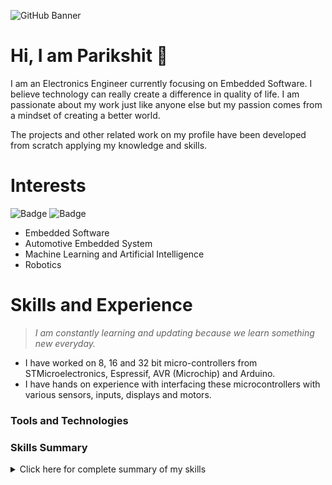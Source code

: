 ![GitHub Banner](https://user-images.githubusercontent.com/80714882/200172123-4bd162c7-ef93-4365-a4b0-0729d9a019a2.gif)

# Hi, I am Parikshit 👋

I am an Electronics Engineer currently focusing on Embedded Software. I believe technology can really create a difference in quality of life. I am passionate about my work just like anyone else but my passion comes from a mindset of creating a better world.

The projects and other related work on my profile have been developed from scratch applying my knowledge and skills.

# Interests

![Badge](https://img.shields.io/badge/Embedded_Systems-1f6feb?style=for-the-badge)
![Badge](https://img.shields.io/badge/AI/ML-orange?style=for-the-badge)

- Embedded Software
- Automotive Embedded System
- Machine Learning and Artificial Intelligence
- Robotics

# Skills and Experience

> *I am constantly learning and updating because we learn something new everyday.*

- I have worked on 8, 16 and 32 bit micro-controllers from STMicroelectronics, Espressif, AVR (Microchip) and Arduino.
- I have hands on experience with interfacing these microcontrollers with various sensors, inputs, displays and motors.

### Tools and Technologies 

### Skills Summary

<details>
<summary> Click here for complete summary of my skills </summary>

#### Micro-controllers 
- ARM Cortex M4 based STM32 
- ESP32 
- AVR 
- Arduino

#### Programming Languages 
- C and Embedded C

#### Communication Protocols  
- I2C, SPI, UART 
- Bluetooth

#### Micro-controller Peripherals 
- GPIO, ADC, Timers, PWM, Interrupts

#### Real time operating systems 
- FreeRTOS
  
 #### Integrated Development Environment
 - STM32Cube
 - Mbed Studio 
 - Atmel(Microchip) Studio
</details>

